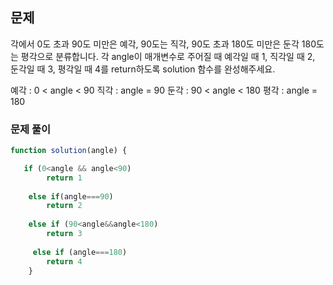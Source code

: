 ## 문제 
각에서 0도 초과 90도 미만은 예각, 90도는 직각, 90도 초과 180도 미만은 둔각 180도는 평각으로 분류합니다. 각 angle이 매개변수로 주어질 때 예각일 때 1, 직각일 때 2, 둔각일 때 3, 평각일 때 4를 return하도록 solution 함수를 완성해주세요.

예각 : 0 < angle < 90
직각 : angle = 90
둔각 : 90 < angle < 180
평각 : angle = 180
### 문제 풀이
```javascript
function solution(angle) {

   if (0<angle && angle<90)
        return 1
      
    else if(angle===90)
        return 2
     
    else if (90<angle&&angle<180)
        return 3
        
     else if (angle===180)
        return 4
    }
```